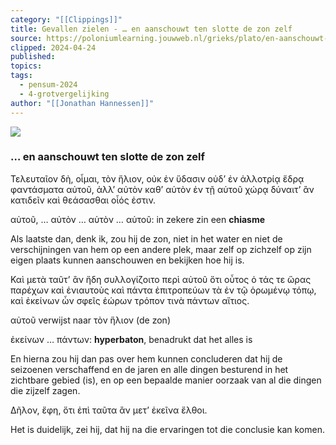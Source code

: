 ```yaml
---
category: "[[Clippings]]"
title: Gevallen zielen - … en aanschouwt ten slotte de zon zelf
source: https://poloniumlearning.jouwweb.nl/grieks/plato/en-aanschouwt-ten-slotte-de-zon-zelf
clipped: 2024-04-24
published:
topics:
tags:
  - pensum-2024
  - 4-grotvergelijking
author: "[[Jonathan Hannessen]]"
---
```


 [![](https://primary.jwwb.nl/public/z/z/j/temp-srmwdybokmzhdiosysoa/63e436f1-c61b-42b4-a4ad-00f870e10a93.gif?enable-io=true&enable=upscale&crop=480%2C60%2Cx0%2Cy20%2Csafe&width=313&height=39)](https://poloniumlearning.jouwweb.nl/grieks/plato)

### … en aanschouwt ten slotte de zon zelf

Τελευταῖον δὴ, οἶμαι, τὸν ἥλιον, οὐκ ἐν ὕδασιν οὐδ’ ἐν ἀλλοτρίᾳ ἕδρᾳ φαντάσματα αὐτοῦ, ἀλλ’ αὐτὸν καθ’ αὑτὸν ἐν τῇ αὑτοῦ χώρᾳ δύναιτ’ ἂν κατιδεῖν καὶ θεάσασθαι οἷός ἐστιν.

αὐτοῦ, … αὐτὸν … αὑτὸν … αὑτοῦ: in zekere zin een **chiasme**

Als laatste dan, denk ik, zou hij de zon, niet in het water en niet de verschijningen van hem op een andere plek, maar zelf op zichzelf op zijn eigen plaats kunnen aanschouwen en bekijken hoe hij is.

Καὶ μετὰ ταῦτ’ ἂν ἤδη συλλογίζοιτο περὶ αὐτοῦ ὅτι οὗτος ὁ τάς τε ὥρας παρέχων καὶ ἐνιαυτοὺς καὶ πάντα ἐπιτροπεύων τὰ ἐν τῷ ὁρωμένῳ τόπῳ, καὶ ἐκείνων ὧν σφεῖς ἑώρων τρόπον τινὰ πάντων αἴτιος.

αὐτοῦ verwijst naar τὸν ἥλιον (de zon)

ἐκείνων … πάντων: **hyperbaton**, benadrukt dat het alles is

En hierna zou hij dan pas over hem kunnen concluderen dat hij de seizoenen verschaffend en de jaren en alle dingen besturend in het zichtbare gebied (is), en op een bepaalde manier oorzaak van al die dingen die zijzelf zagen.

Δῆλον, ἔφη, ὅτι ἐπὶ ταῦτα ἂν μετ’ ἐκεῖνα ἔλθοι.

Het is duidelijk, zei hij, dat hij na die ervaringen tot die conclusie kan komen.
